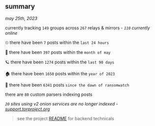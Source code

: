 
## summary
_may 25th, 2023_

currently tracking `149` groups across `267` relays & mirrors - _`110` currently online_

⏲ there have been `7` posts within the `last 24 hours`

🦈 there have been `397` posts within the `month of may`

🪐 there have been `1274` posts within the `last 90 days`

🏚 there have been `1650` posts within the `year of 2023`

🦕 there have been `6341` posts `since the dawn of ransomwatch`

there are `80` custom parsers indexing posts

_`20` sites using v2 onion services are no longer indexed - [support.torproject.org](https://support.torproject.org/onionservices/v2-deprecation/)_

> see the project [README](https://github.com/joshhighet/ransomwatch#ransomwatch--) for backend technicals

